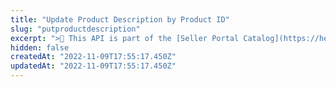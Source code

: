 ```yaml
---
title: "Update Product Description by Product ID"
slug: "putproductdescription"
excerpt: ">📘 This API is part of the [Seller Portal Catalog](https://help.vtex.com/en/tutorial/how-the-seller-portal-catalog-works--7pMB6YOt6YQDQQbzFB4Pxp). This functionality is in the Beta stage and can be discontinued at any moment at VTEX's discretion. VTEX will not be responsible for any instabilities caused by its use or discontinuity. If you have any questions, please contact [our Support Center](https://support.vtex.com/hc/en-us). \r\n\r\n Updates the description of a product given a Product ID.\r\n\r\n## Request body example\r\n\r\n```json\r\n{\r\n    \"productId\": \"71\",\r\n    \"description\": \"White shirt.\"\r\n}\r\n```"
hidden: false
createdAt: "2022-11-09T17:55:17.450Z"
updatedAt: "2022-11-09T17:55:17.450Z"
---
```

